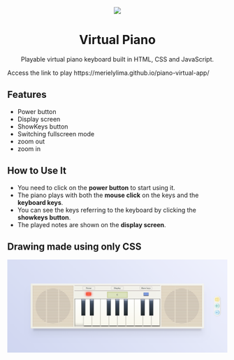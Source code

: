 
<p align="center">
  <img src="https://user-images.githubusercontent.com/58087344/118175221-352ee000-b406-11eb-9eff-79aba96e7091.png" />
</p>

 <h1 align="center"> Virtual Piano </h1>

<p  align="center" >Playable virtual piano keyboard built in HTML, CSS and JavaScript. </p>
Access the link to play https://merielylima.github.io/piano-virtual-app/

## **Features**
- Power button
- Display screen
- ShowKeys button
- Switching fullscreen mode
- zoom out
- zoom in

## How to Use It 
- You need to click on the **power button** to start using it.
- The piano plays with both the **mouse click** on the keys and the **keyboard keys**.
- You can see the keys referring to the keyboard by clicking the **showkeys button**.
- The played notes are shown on the **display screen**.

## Drawing made using only CSS
[![piano-image](https://github.com/merielylima/piano-virtual-app/blob/main/img/piano.png?raw=true)](https://merielylima.github.io/piano-virtual-app/)



